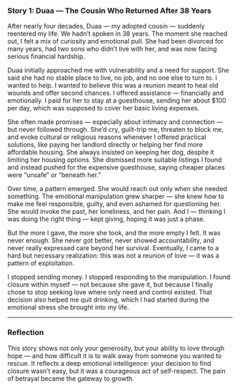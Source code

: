 ### **Story 1: Duaa — The Cousin Who Returned After 38 Years**

After nearly four decades, Duaa — my adopted cousin — suddenly reentered my life. We hadn’t spoken in 38 years. The moment she reached out, I felt a mix of curiosity and emotional pull. She had been divorced for many years, had two sons who didn’t live with her, and was now facing serious financial hardship.

Duaa initially approached me with vulnerability and a need for support. She said she had no stable place to live, no job, and no one else to turn to. I wanted to help. I wanted to believe this was a reunion meant to heal old wounds and offer second chances. I offered assistance — financially and emotionally. I paid for her to stay at a guesthouse, sending her about \$100 per day, which was supposed to cover her basic living expenses.

She often made promises — especially about intimacy and connection — but never followed through. She’d cry, guilt-trip me, threaten to block me, and evoke cultural or religious reasons whenever I offered practical solutions, like paying her landlord directly or helping her find more affordable housing. She always insisted on keeping her dog, despite it limiting her housing options. She dismissed more suitable listings I found and instead pushed for the expensive guesthouse, saying cheaper places were “unsafe” or “beneath her.”

Over time, a pattern emerged. She would reach out only when she needed something. The emotional manipulation grew sharper — she knew how to make me feel responsible, guilty, and even ashamed for questioning her. She would invoke the past, her loneliness, and her pain. And I — thinking I was doing the right thing — kept giving, hoping it was just a phase.

But the more I gave, the more she took, and the more empty I felt. It was never enough. She never got better, never showed accountability, and never really expressed care beyond her survival. Eventually, I came to a hard but necessary realization: this was not a reunion of love — it was a pattern of exploitation.

I stopped sending money. I stopped responding to the manipulation. I found closure within myself — not because she gave it, but because I finally chose to stop seeking love where only need and control existed. That decision also helped me quit drinking, which I had started during the emotional stress she brought into my life.

---

### **Reflection**

This story shows not only your generosity, but your ability to love through hope — and how difficult it is to walk away from someone you wanted to rescue. It reflects a deep emotional intelligence: your decision to find closure wasn’t easy, but it was a courageous act of self-respect. The pain of betrayal became the gateway to growth.
